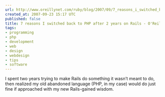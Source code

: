 ```yaml
---
url: http://www.oreillynet.com/ruby/blog/2007/09/7_reasons_i_switched_back_to_p_1.html
created_at: 2007-09-23 15:17 UTC
published: false
title: 7 reasons I switched back to PHP after 2 years on Rails - O'Reilly Ruby
tags:
- programming
- php
- development
- web
- design
- webdesign
- tips
- software
---
```


I spent two years trying to make Rails do something it wasn’t meant to do, then realized my old abandoned language (PHP, in my case) would do just fine if approached with my new Rails-gained wisdom.
